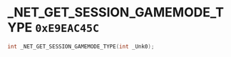 # _NET_GET_SESSION_GAMEMODE_TYPE `0xE9EAC45C`

```cpp
int _NET_GET_SESSION_GAMEMODE_TYPE(int _Unk0);
```
